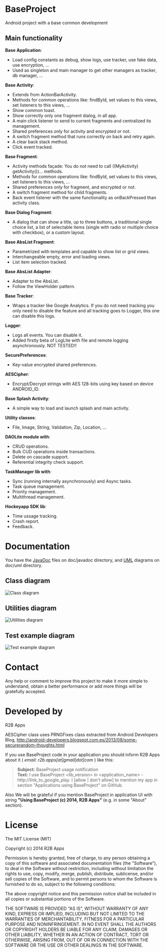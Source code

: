 BaseProject
===========

Android project with a base common development



Main functionality
------------------
**Base Application**:
* Load config constants as debug, show logs, use tracker, use fake data, use encryption, ...
* Used as singleton and main manager to get other managers as tracker, db manager, ...

**Base Activity**:
* Extends from ActionBarActivity.
* Methods for common operations like: findById, set values to this views, set listeners 
to this views, ... 
* Show common toast.
* Show correctly only one fragment dialog, in all app.
* A main click listener to send to current fragments and centralized its management.
* Shared preferences only for activity and encrypted or not.
* A switch fragment method that runs correctly on back and retry again.
* A clear back stack method.
* Click event tracked.

**Base Fragment**:
* Activity methods façade: You do not need to call ((MyActivity) getActivity())... methods.
* Methods for common operations like: findById, set values to this views, set listeners 
to this views, ... 
* Shared preferences only for fragment, and encrypted or not.
* A switch fragment method for child fragments.
* Back event listener with the same functionality as onBackPressed than activity class.

**Base Dialog Fragment**:
* A dialog that can show a title, up to three buttons, a traditional 
single choice list, a list of selectable items (single with radio or multiple choice with 
checkbox), or a custom layout.

**Base AbsList Fragment**: 
* Parametrized with templates and capable to show list or grid views.
* Interchangeable empty, error and loading views.
* List item selection tracked.

**Base AbsList Adapter**:
* Adapter to the AbsList.
* Follow the ViewHolder pattern.

**Base Tracker**:
* Wraps a tracker like Google Analytics. If you do not need tracking you only need to 
disable the feature and all tracking goes to Logger, this one can disable this logs.

**Logger**:
* Logs all events. You can disable it.
* Added firstly beta of LogLite with file and remote logging asynchronously. NOT TESTED!!

**SecurePreferences**:
* Key-value encrypted shared preferences.

**AESCipher**:
* Encrypt/Decrypt strings with AES 128-bits using key based on device ANDROID_ID.

**Base Splash Activity**:
* A simple way to load and launch splash and main activity.

**Utility classes**:
* File, Image, String, Validation, Zip, Location, ...


**DAOLite module with**:
* CRUD operations.
* Bulk CUD operations inside transactions.
* Delete on cascade support.
* Referential integrity check support.


**TaskManager lib with**:
* Sync (running internally asynchronously) and Async tasks.
* Task queue management.
* Priority management.
* Multithread management.


**Hockeyapp SDK lib**:
* Time ussage tracking.
* Crash report.
* Feedback.


Documentation
=============
You have the [JavaDoc](BaseProject/doc/javadoc) files on doc/javadoc directory, 
and [UML](BaseProject/doc/uml) diagrams on doc/uml directory.

Class diagram
-------------
![Class diagram](BaseProject/doc/uml/ClassDiagram.png?raw=true "Class diagram")

Utilities diagram
-----------------
![Utilities diagram](BaseProject/doc/uml/UtilitiesDiagram.png?raw=true "Utilities diagram")

Test example diagram
--------------------
![Test example diagram](BaseProject/doc/uml/TestingDiagram.png?raw=true "Test example diagram")



Contact
=======
Any help or comment to improve this project to make it more simple to understand, 
obtain a better performance or add more things will be gratefully accepted.



Developed by
============
R2B Apps

AESCipher class uses PRNGFixes class extracted from Android Developers Blog,
http://android-developers.blogspot.com.es/2013/08/some-securerandom-thoughts.html

If you use BaseProject code in your application you should inform R2B Apps about it ( *email: r2b.apps[at]gmail[dot]com* ) like this:
> **Subject:** BaseProject usage notification<br />
> **Text:** I use BaseProject &lt;lib_version> in &lt;application_name> - http://link_to_google_play.
> I [allow | don't allow] to mention my app in section "Applications using BaseProject" on GitHub.

Also We will be grateful if you mention BaseProject in application UI with string **"Using BaseProject (c) 2014, R2B Apps"** (e.g. in some "About" section).



License
=======
The MIT License (MIT)

Copyright (c) 2014 R2B Apps

Permission is hereby granted, free of charge, to any person obtaining a copy
of this software and associated documentation files (the "Software"), to deal
in the Software without restriction, including without limitation the rights
to use, copy, modify, merge, publish, distribute, sublicense, and/or sell
copies of the Software, and to permit persons to whom the Software is
furnished to do so, subject to the following conditions:

The above copyright notice and this permission notice shall be included in all
copies or substantial portions of the Software.

THE SOFTWARE IS PROVIDED "AS IS", WITHOUT WARRANTY OF ANY KIND, EXPRESS OR
IMPLIED, INCLUDING BUT NOT LIMITED TO THE WARRANTIES OF MERCHANTABILITY,
FITNESS FOR A PARTICULAR PURPOSE AND NONINFRINGEMENT. IN NO EVENT SHALL THE
AUTHORS OR COPYRIGHT HOLDERS BE LIABLE FOR ANY CLAIM, DAMAGES OR OTHER
LIABILITY, WHETHER IN AN ACTION OF CONTRACT, TORT OR OTHERWISE, ARISING FROM,
OUT OF OR IN CONNECTION WITH THE SOFTWARE OR THE USE OR OTHER DEALINGS IN THE
SOFTWARE.
